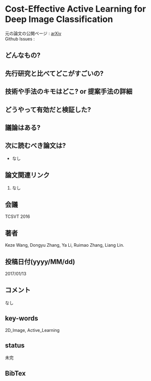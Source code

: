 # Cost-Effective Active Learning for Deep Image Classification

元の論文の公開ページ : [arXiv](https://arxiv.org/abs/1701.03551)  
Github Issues : 

## どんなもの?

## 先行研究と比べてどこがすごいの?

## 技術や手法のキモはどこ? or 提案手法の詳細

## どうやって有効だと検証した?

## 議論はある?

## 次に読むべき論文は?
- なし

## 論文関連リンク
1. なし

## 会議
TCSVT 2016

## 著者
Keze Wang, Dongyu Zhang, Ya Li, Ruimao Zhang, Liang Lin.

## 投稿日付(yyyy/MM/dd)
2017/01/13

## コメント
なし

## key-words
2D_Image, Active_Learning

## status
未完

## BibTex
